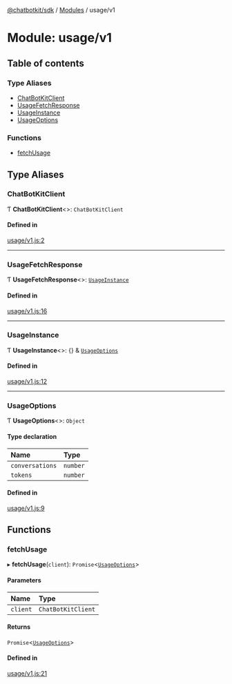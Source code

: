 [@chatbotkit/sdk](../README.md) / [Modules](../modules.md) / usage/v1

# Module: usage/v1

## Table of contents

### Type Aliases

- [ChatBotKitClient](usage_v1.md#chatbotkitclient)
- [UsageFetchResponse](usage_v1.md#usagefetchresponse)
- [UsageInstance](usage_v1.md#usageinstance)
- [UsageOptions](usage_v1.md#usageoptions)

### Functions

- [fetchUsage](usage_v1.md#fetchusage)

## Type Aliases

### ChatBotKitClient

Ƭ **ChatBotKitClient**\<\>: `ChatBotKitClient`

#### Defined in

[usage/v1.js:2](https://github.com/chatbotkit/node-sdk/blob/d5a6097/packages/sdk/src/usage/v1.js#L2)

___

### UsageFetchResponse

Ƭ **UsageFetchResponse**\<\>: [`UsageInstance`](usage_v1.md#usageinstance)

#### Defined in

[usage/v1.js:16](https://github.com/chatbotkit/node-sdk/blob/d5a6097/packages/sdk/src/usage/v1.js#L16)

___

### UsageInstance

Ƭ **UsageInstance**\<\>: {} & [`UsageOptions`](usage_v1.md#usageoptions)

#### Defined in

[usage/v1.js:12](https://github.com/chatbotkit/node-sdk/blob/d5a6097/packages/sdk/src/usage/v1.js#L12)

___

### UsageOptions

Ƭ **UsageOptions**\<\>: `Object`

#### Type declaration

| Name | Type |
| :------ | :------ |
| `conversations` | `number` |
| `tokens` | `number` |

#### Defined in

[usage/v1.js:9](https://github.com/chatbotkit/node-sdk/blob/d5a6097/packages/sdk/src/usage/v1.js#L9)

## Functions

### fetchUsage

▸ **fetchUsage**(`client`): `Promise`\<[`UsageOptions`](usage_v1.md#usageoptions)\>

#### Parameters

| Name | Type |
| :------ | :------ |
| `client` | `ChatBotKitClient` |

#### Returns

`Promise`\<[`UsageOptions`](usage_v1.md#usageoptions)\>

#### Defined in

[usage/v1.js:21](https://github.com/chatbotkit/node-sdk/blob/d5a6097/packages/sdk/src/usage/v1.js#L21)
